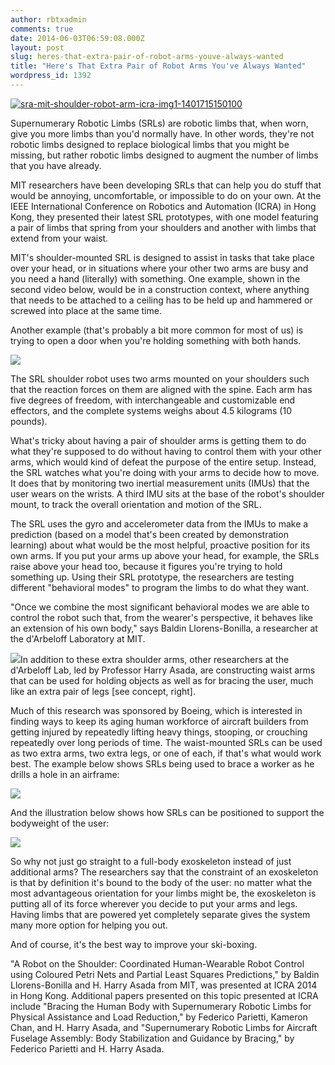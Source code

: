 ```yaml
---
author: rbtxadmin
comments: true
date: 2014-06-03T06:59:08.000Z
layout: post
slug: heres-that-extra-pair-of-robot-arms-youve-always-wanted
title: "Here's That Extra Pair of Robot Arms You've Always Wanted"
wordpress_id: 1392
---
```


[![sra-mit-shoulder-robot-arm-icra-img1-1401715150100](http://robotix.in/blog/wp-content/uploads/2014/06/sra-mit-shoulder-robot-arm-icra-img1-1401715150100.png)](http://robotix.in/blog/wp-content/uploads/2014/06/sra-mit-shoulder-robot-arm-icra-img1-1401715150100.png)

Supernumerary Robotic Limbs (SRLs) are robotic limbs that, when worn, give you more limbs than you'd normally have. In other words, they're not robotic limbs designed to replace biological limbs that you might be missing, but rather robotic limbs designed to augment the number of limbs that you have already.

MIT researchers have been developing SRLs that can help you do stuff that would be annoying, uncomfortable, or impossible to do on your own. At the IEEE International Conference on Robotics and Automation (ICRA) in Hong Kong, they presented their latest SRL prototypes, with one model featuring a pair of limbs that spring from your shoulders and another with limbs that extend from your waist.

MIT's shoulder-mounted SRL is designed to assist in tasks that take place over your head, or in situations where your other two arms are busy and you need a hand (literally) with something. One example, shown in the second video below, would be in a construction context, where anything that needs to be attached to a ceiling has to be held up and hammered or screwed into place at the same time.

Another example (that's probably a bit more common for most of us) is trying to open a door when you're holding something with both hands.

![](http://spectrum.ieee.org/img/srl-img4-1401721722159.png)

The SRL shoulder robot uses two arms mounted on your shoulders such that the reaction forces on them are aligned with the spine. Each arm has five degrees of freedom, with interchangeable and customizable end effectors, and the complete systems weighs about 4.5 kilograms (10 pounds).

What's tricky about having a pair of shoulder arms is getting them to do what they're supposed to do without having to control them with your other arms, which would kind of defeat the purpose of the entire setup. Instead, the SRL watches what you're doing with your arms to decide how to move. It does that by monitoring two inertial measurement units (IMUs) that the user wears on the wrists. A third IMU sits at the base of the robot's shoulder mount, to track the overall orientation and motion of the SRL.

The SRL uses the gyro and accelerometer data from the IMUs to make a prediction (based on a model that's been created by demonstration learning) about what would be the most helpful, proactive position for its own arms. If you put your arms up above your head, for example, the SRLs raise above your head too, because it figures you're trying to hold something up. Using their SRL prototype, the researchers are testing different "behavioral modes" to program the limbs to do what they want.

"Once we combine the most significant behavioral modes we are able to control the robot such that, from the wearer's perspective, it behaves like an extension of his own body," says Baldin Llorens-Bonilla, a researcher at the d'Arbeloff Laboratory at MIT.

![](http://spectrum.ieee.org/img/srl-robot-arms-waist-1401717539211.png)In addition to these extra shoulder arms, other researchers at the d'Arbeloff Lab, led by Professor Harry Asada, are constructing waist arms that can be used for holding objects as well as for bracing the user, much like an extra pair of legs [see concept, right].

Much of this research was sponsored by Boeing, which is interested in finding ways to keep its aging human workforce of aircraft builders from getting injured by repeatedly lifting heavy things, stooping, or crouching repeatedly over long periods of time. The waist-mounted SRLs can be used as two extra arms, two extra legs, or one of each, if that's what would work best. The example below shows SRLs being used to brace a worker as he drills a hole in an airframe:

![](http://spectrum.ieee.org/img/srl-img2-1401720009265.png)

And the illustration below shows how SRLs can be positioned to support the bodyweight of the user:

![](http://spectrum.ieee.org/img/srl-img3-1401720030411.png)

So why not just go straight to a full-body exoskeleton instead of just additional arms? The researchers say that the constraint of an exoskeleton is that by definition it's bound to the body of the user: no matter what the most advantageous orientation for your limbs might be, the exoskeleton is putting all of its force wherever you decide to put your arms and legs. Having limbs that are powered yet completely separate gives the system many more option for helping you out.

And of course, it's the best way to improve your ski-boxing.

"A Robot on the Shoulder: Coordinated Human-Wearable Robot Control using Coloured Petri Nets and Partial Least Squares Predictions," by Baldin Llorens-Bonilla and H. Harry Asada from MIT, was presented at ICRA 2014 in Hong Kong. Additional papers presented on this topic presented at ICRA include "Bracing the Human Body with Supernumerary Robotic Limbs for Physical Assistance and Load Reduction," by Federico Parietti, Kameron Chan, and H. Harry Asada, and "Supernumerary Robotic Limbs for Aircraft Fuselage Assembly: Body Stabilization and Guidance by Bracing," by Federico Parietti and H. Harry Asada.
